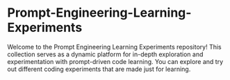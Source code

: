 # Prompt-Engineering-Learning-Experiments
Welcome to the Prompt Engineering Learning Experiments repository! This collection serves as a dynamic platform for in-depth exploration and experimentation with prompt-driven code learning. You can explore and try out different coding experiments that are made just for learning.
